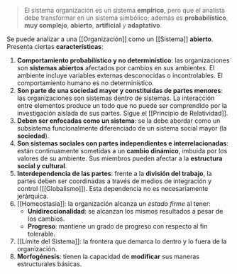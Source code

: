 > El sistema organización es un sistema **empírico**, pero que el analista debe transformar en un sistema simbólico; además es **probabilístico**, **muy complejo**, **abierto**, **artificial** y **adaptativo**.

Se puede analizar a una [[Organización]] como un [[Sistema]] **abierto**. Presenta ciertas **características**:

1. **Comportamiento probabilístico y no determinístico**: las organizaciones son **sistemas abiertos** afectados por cambios en sus ambientes. El ambiente incluye variables externas desconocidas o incontrolables. El comportamiento humano es no determinístico.
2. **Son parte de una sociedad mayor y constituidas de partes menores**: las organizaciones son sistemas dentro de sistemas. La interacción entre elementos produce un todo que no puede ser comprendido por la investigación aislada de sus partes. Sigue el [[Principio de Relatividad]].
3. **Deben ser enfocadas como un sistema**: se la debe abordar como un subsistema funcionalmente diferenciado de un sistema social mayor (la **sociedad**).
4. **Son sistemas sociales con partes independientes e interrelacionadas**: están continuamente sometidas a un **cambio dinámico**, imbuida por los valores de su ambiente. Sus miembros pueden afectar a la **estructura social y cultural**.
5. **Interdependencia de las partes**: frente a la **división del trabajo**, la partes deben ser coordinadas a través de medios de integración y control ([[Globalismo]]). Esta dependencia no es necesariamente jerárquica.
6. [[Homeostasia]]: la organización alcanza un _estado firme_ al tener:
   - **Unidireccionalidad**: se alcanzan los mismos resultados a pesar de los cambios.
   - **Progreso**: mantiene un grado de progreso con respecto al fin tolerable.
7. [[Límite del Sistema]]: la frontera que demarca lo dentro y lo fuera de la organización.
8. **Morfogénesis**: tienen la capacidad de **modificar** sus maneras estructurales básicas.
